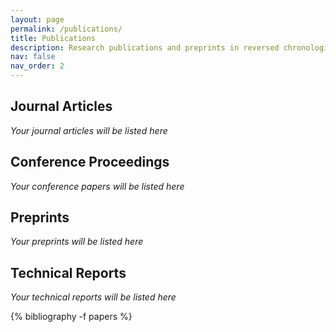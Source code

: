 ```yaml
---
layout: page
permalink: /publications/
title: Publications
description: Research publications and preprints in reversed chronological order.
nav: false
nav_order: 2
---
```


## Journal Articles
*Your journal articles will be listed here*

## Conference Proceedings
*Your conference papers will be listed here*

## Preprints
*Your preprints will be listed here*

## Technical Reports
*Your technical reports will be listed here*

<div class="publications">
{% bibliography -f papers %}
</div>
